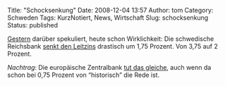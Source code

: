 Title: "Schocksenkung"
Date: 2008-12-04 13:57
Author: tom
Category: Schweden
Tags: KurzNotiert, News, Wirtschaft
Slug: schocksenkung
Status: published

[Gestern](http://www.fiket.de/2008/12/03/die-schwedische-wirtschaft/)
darüber spekuliert, heute schon Wirklichkeit: Die schwedische Reichsbank
[senkt den
Leitzins](http://www.dn.se/DNet/jsp/polopoly.jsp?d=3130&a=859630)
drastisch um 1,75 Prozent. Von 3,75 auf 2 Prozent.

*Nachtrag*: Die europäische Zentralbank [tut das
gleiche](http://www.spiegel.de/wirtschaft/0,1518,594400,00.html), auch
wenn da schon bei 0,75 Prozent von “historisch” die Rede ist.

